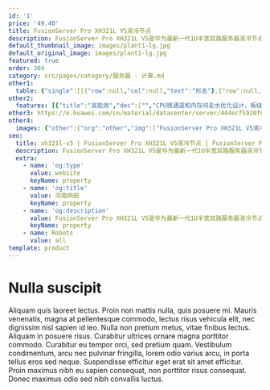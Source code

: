 ```yaml
---
id: '1'
price: '49.40'
title: FusionServer Pro XH321L V5液冷节点
description: FusionServer Pro XH321L V5是华为最新一代1U半宽双路服务器液冷节点，支持CPU和内存液冷散热，支持50度温水散热，液冷散热比例高达80%，PUE≤1.1。
default_thumbnail_image: images/plant1-lg.jpg
default_original_image: images/plant1-lg.jpg
featured: true
order: 304
category: src/pages/category/服务器 - 计算.md
other1: 
  table: {"single":[[{"row":null,"col":null,"text":"形态"},{"row":null,"col":null,"text":"1U半宽双路液冷服务器"}],[{"row":null,"col":null,"text":"处理器"},{"row":null,"col":null,"text":"1/2个第一代英特尔®至强®可扩展处理6100/8100系列，最高205W\n1/2个第二代英特尔®至强®可扩展处理6200/8200系列，最高205W"}],[{"row":null,"col":null,"text":"内存插槽"},{"row":null,"col":null,"text":"16个DDR4 DIMM插槽，最高2933MT/s，内存容量可达1TB（配置64GB内存条）"}],[{"row":null,"col":null,"text":"本地存储"},{"row":null,"col":null,"text":"支持最多6个2.5\" SAS/SATA/SSD/NVMe硬盘或最多3个3.5\" SAS/SATA/SSD硬盘\n支持最多两个M.2 2280或2242 SATA SSDs"}],[{"row":null,"col":null,"text":"RAID支持"},{"row":null,"col":null,"text":"支持RAID0, 1, 5, 6, 10, 50, 60和超级电容掉电保护\n支持M.2 SSDs构建RAID 0，1"}],[{"row":null,"col":null,"text":"板载网络"},{"row":null,"col":null,"text":"2*GE+2*10GE"}],[{"row":null,"col":null,"text":"PCIe扩展"},{"row":null,"col":null,"text":"支持1个PCIe 3.0 x16 半高半长的标准扩展插槽"}],[{"row":null,"col":null,"text":"管理"},{"row":null,"col":null,"text":"• 华为iBMC芯片集成1个专用管理GE网口，提供全面的故障诊断、自动化运维、硬件安全加固等管理特性\n• iBMC支持Redﬁsh、SNMP、IPMI2.0等标准接口；提供基于HTML5/VNC KVM的远程管理界面；支持免CD部署和Agentless特性简化管理复杂度\n• 机框前面提供一个汇聚管理网口，将4个计算节点汇聚到一个管理接口简化管理\n• 可选配华为FusionDirector管理软件，提供无状态计算、OS批量部署、固件自动升级等高级管理特性，实现全生命周期智能化、自动化管理"}],[{"row":null,"col":null,"text":"操作系统"},{"row":null,"col":null,"text":"Microsoft Windows Sever、Red Hat Enterprise Linux、SUSE Linux Enterprise Serve，CentOS、Citrix XenServer、Vmware ESXi等"}],[{"row":null,"col":null,"text":"工作温度"},{"row":null,"col":null,"text":"5ºC - 35ºC"}],[{"row":null,"col":null,"text":"产品认证"},{"row":null,"col":null,"text":"CE、UL、FCC、CCC、VCCI、RoHS等"}],[{"row":null,"col":null,"text":"尺寸(宽x深x高)"},{"row":null,"col":null,"text":"177.9mm x 545.5mm x 40.5mm\n（不包含液冷进出水管部分）"}]]}
other2:
  features: [{"title":"高能效","dec":["","CPU微通道和内存间走水优化设计，板级液冷散热比例高达80%；支持50度温水散热，PUE≤1.1，TCO降低30%。",""]},{"title":"高可靠","dec":["","支持系统水路、电路隔离设计，异常状态监控；217项系统验证测试保障系统可靠运行。",""]},{"title":"机柜级部署方案","dec":["","适配FusionServer液冷机柜，柜内集成manifold，支持与总管快速对接；单液冷机柜功率最大49KW，最多支持64个XH321L V5液冷节点。",""]}]
other3: https://e.huawei.com/cn/material/datacenter/server/444ecf5920f649eba9df335e1f06064a
other4:
  images: {"other":{"org":"other","img":["FusionServer Pro XH321L V5液冷节点.png"]}}
seo:
  title: xh321l-v5 | FusionServer Pro XH321L V5液冷节点 | FusionServer Pro高密服务器 | FusionServer Pro智能服务器 | 服务器 - 计算 | 数据中心
  description: FusionServer Pro XH321L V5是华为最新一代1U半宽双路服务器液冷节点，支持CPU和内存液冷散热，支持50度温水散热，液冷散热比例高达80%，PUE≤1.1。
  extra:
    - name: 'og:type'
      value: website
      keyName: property
    - name: 'og:title'
      value: 河南网田
      keyName: property
    - name: 'og:description'
      value: FusionServer Pro XH321L V5是华为最新一代1U半宽双路服务器液冷节点，支持CPU和内存液冷散热，支持50度温水散热，液冷散热比例高达80%，PUE≤1.1。
      keyName: property
    - name: Robots
      value: all
template: product
---
```


# Nulla suscipit

Aliquam quis laoreet lectus. Proin non mattis nulla, quis posuere mi. Mauris venenatis, magna at pellentesque commodo, lectus risus vehicula elit, nec dignissim nisl sapien id leo. Nulla non pretium metus, vitae finibus lectus. Aliquam in posuere risus. Curabitur ultrices ornare magna porttitor commodo. Curabitur eu tempor orci, sed pretium quam. Vestibulum condimentum, arcu nec pulvinar fringilla, lorem odio varius arcu, in porta tellus eros sed neque. Suspendisse efficitur eget erat sit amet efficitur. Proin maximus nibh eu sapien consequat, non porttitor risus consequat. Donec maximus odio sed nibh convallis luctus.